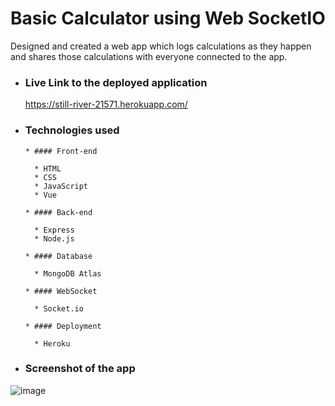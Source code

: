 # Basic Calculator using Web SocketIO

Designed and created a web app which logs calculations as they happen and shares those calculations with everyone connected to the app.

* ### Live Link to the deployed application

     https://still-river-21571.herokuapp.com/

* ### Technologies used

      * #### Front-end

        * HTML
        * CSS
        * JavaScript
        * Vue

      * #### Back-end

        * Express
        * Node.js

      * #### Database

        * MongoDB Atlas

      * #### WebSocket

        * Socket.io

      * #### Deployment

        * Heroku

* ### Screenshot of the app
  
 ![image](https://user-images.githubusercontent.com/54049200/103589632-b39bd400-4ea0-11eb-967b-4ca5dbc519a8.png)


